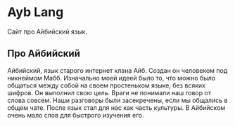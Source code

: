 # Ayb Lang
Сайт про Айбийский язык. 
## Про Айбийский
Айбийский, язык старого интернет клана Айб. Создан он человеком под никнеймом Мабб. Изначально моей идеей было то, что можно было общаться между собой на своем простеньком языке, без всяких шифров. Он выполнил свою цель. Враги не понимали наш говор от слова совсем. Наши разговоры были засекречены, если мы общались в общем чате. После язык стал для нас как часть культуры. В Айбийском очень мало слов для быстрого изучения его. 
